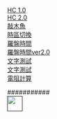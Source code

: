 [HC 1.0](https://CK-Choco.github.io/Old_UI.html)  
[HC 2.0](https://CK-Choco.github.io/New_UI.html)  
[敲木魚](https://CK-Choco.github.io/wood/index.html)  
[時區切換](https://CK-Choco.github.io/index.html)  
[羅盤時間](https://CK-Choco.github.io//main/elements/time.html)  
[羅盤時間ver2.0](https://CK-Choco.github.io//main/elements/time2.html)  
[文字測試](https://CK-Choco.github.io/Text_Test.html)   
[文字測試](https://CK-Choco.github.io/Text_Test2.html)   
[電阻計算](https://CK-Choco.github.io/resistance.html)   

###########  
[<img src="https://s18955.pcdn.co/wp-content/uploads/2018/02/github.png" width="35"/>]()
